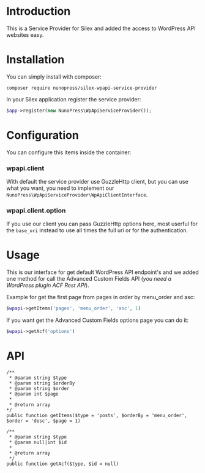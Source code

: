 # Introduction
This is a Service Provider for Silex and added the access to WordPress API websites easy.

# Installation
You can simply install with composer:

`composer require nunopress/silex-wpapi-service-provider`

In your Silex application register the service provider:

```php
$app->register(new NunoPress\WpApiServiceProvider());
```

# Configuration
You can configure this items inside the container:

### wpapi.client
With default the service provider use GuzzleHttp client, but you can use what you want, you need to implement our `NunoPress\WpApiServiceProvider\WpApiClientInterface`.

### wpapi.client.option
If you use our client you can pass GuzzleHttp options here, most userful for the `base_uri` instead to use all times the full uri or for the authentication.

# Usage
This is our interface for get default WordPress API endpoint's and we added one method for call the Advanced Custom Fields API (_you need a WordPress plugin ACF Rest API_).

Example for get the first page from pages in order by menu_order and asc:

```php
$wpapi->getItems('pages', 'menu_order', 'asc', 1)
```

If you want get the Advanced Custom Fields options page you can do it:

```php
$wpapi->getAcf('options')
```

# API

```
/**
 * @param string $type
 * @param string $orderBy
 * @param string $order
 * @param int $page
 *
 * @return array
*/
public function getItems($type = 'posts', $orderBy = 'menu_order', $order = 'desc', $page = 1)
```

```
/**
 * @param string $type
 * @param null|int $id
 *
 * @return array
 */
public function getAcf($type, $id = null)
```